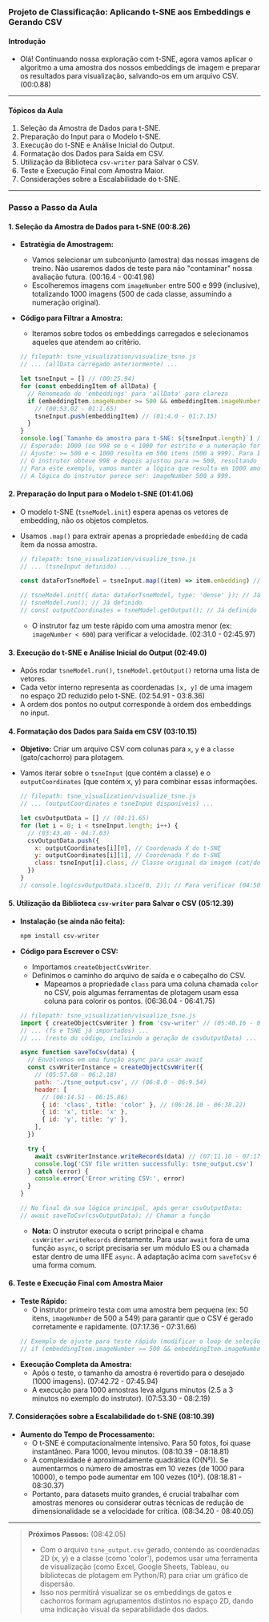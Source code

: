 ### **Projeto de Classificação: Aplicando t-SNE aos Embeddings e Gerando CSV**

#### Introdução

- Olá! Continuando nossa exploração com t-SNE, agora vamos aplicar o algoritmo a uma amostra dos nossos embeddings de imagem e preparar os resultados para visualização, salvando-os em um arquivo CSV. (00:0.88)

---

#### Tópicos da Aula

1.  Seleção da Amostra de Dados para t-SNE.
2.  Preparação do Input para o Modelo t-SNE.
3.  Execução do t-SNE e Análise Inicial do Output.
4.  Formatação dos Dados para Saída em CSV.
5.  Utilização da Biblioteca `csv-writer` para Salvar o CSV.
6.  Teste e Execução Final com Amostra Maior.
7.  Considerações sobre a Escalabilidade do t-SNE.

---

### Passo a Passo da Aula

#### 1. Seleção da Amostra de Dados para t-SNE (00:8.26)

- **Estratégia de Amostragem:**

  - Vamos selecionar um subconjunto (amostra) das nossas imagens de treino. Não usaremos dados de teste para não "contaminar" nossa avaliação futura. (00:16.4 - 00:41.98)
  - Escolheremos imagens com `imageNumber` entre 500 e 999 (inclusive), totalizando 1000 imagens (500 de cada classe, assumindo a numeração original).

- **Código para Filtrar a Amostra:**

  - Iteramos sobre todos os embeddings carregados e selecionamos aqueles que atendem ao critério.

  ```javascript
  // filepath: tsne_visualization/visualize_tsne.js
  // ... (allData carregado anteriormente) ...

  let tsneInput = [] // (00:25.94)
  for (const embeddingItem of allData) {
    // Renomeado de 'embeddings' para 'allData' para clareza
    if (embeddingItem.imageNumber >= 500 && embeddingItem.imageNumber < 1000) {
      // (00:53.02 - 01:1.65)
      tsneInput.push(embeddingItem) // (01:4.0 - 01:7.15)
    }
  }
  console.log(`Tamanho da amostra para t-SNE: ${tsneInput.length}`) // (01:16.15 - 01:20.04)
  // Esperado: 1000 (ou 998 se o < 1000 for estrito e a numeração for até 999)
  // Ajuste: >= 500 e < 1000 resulta em 500 itens (500 a 999). Para 1000 itens, seria imageNumber >= 500 e < 1500, por exemplo, ou ajustar a lógica.
  // O instrutor obteve 998 e depois ajustou para >= 500, resultando em 1000. (01:26.18 - 01:38.08)
  // Para este exemplo, vamos manter a lógica que resulta em 1000 amostras (índices 500 a 999 de cada classe, se a numeração for contínua por classe, ou 500 de uma e 500 de outra).
  // A lógica do instrutor parece ser: imageNumber 500 a 999.
  ```

#### 2. Preparação do Input para o Modelo t-SNE (01:41.06)

- O modelo t-SNE (`tsneModel.init`) espera apenas os vetores de embedding, não os objetos completos.
- Usamos `.map()` para extrair apenas a propriedade `embedding` de cada item da nossa amostra.

  ```javascript
  // filepath: tsne_visualization/visualize_tsne.js
  // ... (tsneInput definido) ...

  const dataForTsneModel = tsneInput.map((item) => item.embedding) // (01:50.78 - 01:58.16)

  // tsneModel.init({ data: dataForTsneModel, type: 'dense' }); // Já definido na aula anterior
  // tsneModel.run(); // Já definido
  // const outputCoordinates = tsneModel.getOutput(); // Já definido
  ```

  - O instrutor faz um teste rápido com uma amostra menor (ex: `imageNumber < 600`) para verificar a velocidade. (02:31.0 - 02:45.97)

#### 3. Execução do t-SNE e Análise Inicial do Output (02:49.0)

- Após rodar `tsneModel.run()`, `tsneModel.getOutput()` retorna uma lista de vetores.
- Cada vetor interno representa as coordenadas `[x, y]` de uma imagem no espaço 2D reduzido pelo t-SNE. (02:54.91 - 03:8.36)
- A ordem dos pontos no output corresponde à ordem dos embeddings no input.

#### 4. Formatação dos Dados para Saída em CSV (03:10.15)

- **Objetivo:** Criar um arquivo CSV com colunas para `x`, `y` e a `classe` (gato/cachorro) para plotagem.
- Vamos iterar sobre o `tsneInput` (que contém a classe) e o `outputCoordinates` (que contém x, y) para combinar essas informações.

  ```javascript
  // filepath: tsne_visualization/visualize_tsne.js
  // ... (outputCoordinates e tsneInput disponíveis) ...

  let csvOutputData = [] // (04:11.65)
  for (let i = 0; i < tsneInput.length; i++) {
    // (03:43.40 - 04:7.03)
    csvOutputData.push({
      x: outputCoordinates[i][0], // Coordenada X do t-SNE
      y: outputCoordinates[i][1], // Coordenada Y do t-SNE
      class: tsneInput[i].class, // Classe original da imagem (cat/dog) (04:40.0 - 04:45.86)
    })
  }
  // console.log(csvOutputData.slice(0, 2)); // Para verificar (04:50.0 - 04:58.42)
  ```

#### 5. Utilização da Biblioteca `csv-writer` para Salvar o CSV (05:12.39)

- **Instalação (se ainda não feita):**
  ```bash
  npm install csv-writer
  ```
- **Código para Escrever o CSV:**

  - Importamos `createObjectCsvWriter`.
  - Definimos o caminho do arquivo de saída e o cabeçalho do CSV.
    - Mapeamos a propriedade `class` para uma coluna chamada `color` no CSV, pois algumas ferramentas de plotagem usam essa coluna para colorir os pontos. (06:36.04 - 06:41.75)

  ```javascript
  // filepath: tsne_visualization/visualize_tsne.js
  import { createObjectCsvWriter } from 'csv-writer' // (05:40.16 - 05:42.30)
  // ... (fs e TSNE já importados) ...
  // ... (resto do código, incluindo a geração de csvOutputData) ...

  async function saveToCsv(data) {
    // Envolvemos em uma função async para usar await
    const csvWriterInstance = createObjectCsvWriter({
      // (05:57.68 - 06:2.18)
      path: './tsne_output.csv', // (06:8.0 - 06:9.54)
      header: [
        // (06:14.51 - 06:15.86)
        { id: 'class', title: 'color' }, // (06:28.10 - 06:38.22)
        { id: 'x', title: 'x' },
        { id: 'y', title: 'y' },
      ],
    })

    try {
      await csvWriterInstance.writeRecords(data) // (07:11.10 - 07:17.36)
      console.log('CSV file written successfully: tsne_output.csv')
    } catch (error) {
      console.error('Error writing CSV:', error)
    }
  }

  // No final da sua lógica principal, após gerar csvOutputData:
  // await saveToCsv(csvOutputData); // Chamar a função
  ```

  - **Nota:** O instrutor executa o script principal e chama `csvWriter.writeRecords` diretamente. Para usar `await` fora de uma função `async`, o script precisaria ser um módulo ES ou a chamada estar dentro de uma IIFE `async`. A adaptação acima com `saveToCsv` é uma forma comum.

#### 6. Teste e Execução Final com Amostra Maior

- **Teste Rápido:**
  - O instrutor primeiro testa com uma amostra bem pequena (ex: 50 itens, `imageNumber` de 500 a 549) para garantir que o CSV é gerado corretamente e rapidamente. (07:17.36 - 07:31.66)
  ```javascript
  // Exemplo de ajuste para teste rápido (modificar o loop de seleção da amostra):
  // if (embeddingItem.imageNumber >= 500 && embeddingItem.imageNumber < 550) { ... }
  ```
- **Execução Completa da Amostra:**
  - Após o teste, o tamanho da amostra é revertido para o desejado (1000 imagens). (07:42.72 - 07:45.94)
  - A execução para 1000 amostras leva alguns minutos (2.5 a 3 minutos no exemplo do instrutor). (07:53.30 - 08:2.19)

#### 7. Considerações sobre a Escalabilidade do t-SNE (08:10.39)

- **Aumento do Tempo de Processamento:**
  - O t-SNE é computacionalmente intensivo. Para 50 fotos, foi quase instantâneo. Para 1000, levou minutos. (08:10.39 - 08:18.81)
  - A complexidade é aproximadamente quadrática (O(N²)). Se aumentarmos o número de amostras em 10 vezes (de 1000 para 10000), o tempo pode aumentar em 100 vezes (10²). (08:18.81 - 08:30.37)
  - Portanto, para datasets muito grandes, é crucial trabalhar com amostras menores ou considerar outras técnicas de redução de dimensionalidade se a velocidade for crítica. (08:34.20 - 08:40.05)

---

> **Próximos Passos:** (08:42.05)
>
> - Com o arquivo `tsne_output.csv` gerado, contendo as coordenadas 2D (x, y) e a classe (como 'color'), podemos usar uma ferramenta de visualização (como Excel, Google Sheets, Tableau, ou bibliotecas de plotagem em Python/R) para criar um gráfico de dispersão.
> - Isso nos permitirá visualizar se os embeddings de gatos e cachorros formam agrupamentos distintos no espaço 2D, dando uma indicação visual da separabilidade dos dados.
